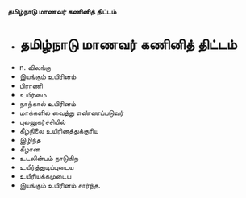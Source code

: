 **தமிழ்நாடு மாணவர் கணினித் திட்டம்**
- # தமிழ்நாடு மாணவர் கணினித் திட்டம்
- n. விலங்கு
- இயங்கும் உயிரினம்
- பிராணி
- உயிர்மை
- நாற்கால் உயிரினம்
- மாக்களில் வைத்து எண்ணப்படுவர்
- புலனுகர்ச்சியில்
- கீழ்நிலை உயிரினத்துக்குரிய
- இழிந்த
- கீழான
- உடலின்பம் நாடுகிற
- உயிர்த்துடிப்புடைய
- உயிரியக்கமுடைய
- இயங்கும் உயிரினம் சார்ந்த.

